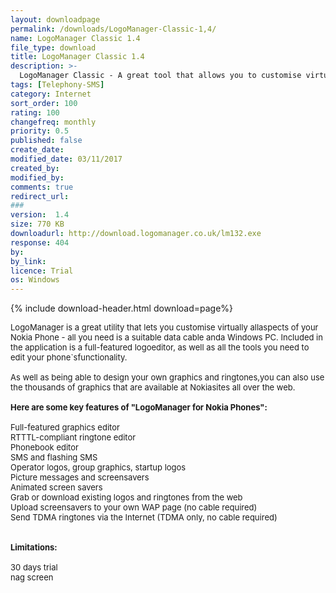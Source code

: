 ```yaml
---
layout: downloadpage
permalink: /downloads/LogoManager-Classic-1,4/
name: LogoManager Classic 1.4
file_type: download
title: LogoManager Classic 1.4
description: >-
  LogoManager Classic - A great tool that allows you to customise virtually all aspects of your Nokia Phone
tags: [Telephony-SMS]
category: Internet
sort_order: 100
rating: 100
changefreq: monthly
priority: 0.5
published: false
create_date: 
modified_date: 03/11/2017
created_by: 
modified_by: 
comments: true
redirect_url: 
### 
version:  1.4
size: 770 KB
downloadurl: http://download.logomanager.co.uk/lm132.exe
response: 404
by: 
by_link: 
licence: Trial 
os: Windows
---
```


{% include download-header.html download=page%}

<p style="fix-download-text !important">
<p><font size="2"><p>LogoManager is a great utility that lets you customise virtually allaspects of your Nokia Phone - all you need is a suitable data cable anda Windows PC. Included in the application is a full-featured logoeditor, as well as all the tools you need to edit your phone`sfunctionality.<br />
<br />
As well as being able to design your own graphics and ringtones,you can also use the thousands of graphics that are available at Nokiasites all over the web.<br />
<br />
<span><strong>Here are some key features of "LogoManager for Nokia Phones":</strong></span><br />
<br />
Full-featured graphics editor<br />
RTTTL-compliant ringtone editor<br />
Phonebook editor<br />
SMS and flashing SMS<br />
Operator logos, group graphics, startup logos<br />
Picture messages and screensavers<br />
Animated screen savers<br />
Grab or download existing logos and ringtones from the web<br />
Upload screensavers to your own WAP page (no cable required)<br />
Send TDMA ringtones via the Internet (TDMA only, no cable required)<br />
<br />
<br />
<span><strong>Limitations:</strong></span><br />
<br />
30 days trial<br />
nag screen</p></p></p>
